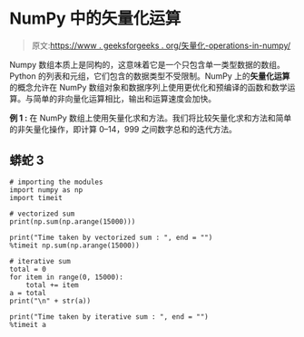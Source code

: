 # NumPy 中的矢量化运算

> 原文:[https://www . geeksforgeeks . org/矢量化-operations-in-numpy/](https://www.geeksforgeeks.org/vectorized-operations-in-numpy/)

Numpy 数组本质上是同构的，这意味着它是一个只包含单一类型数据的数组。Python 的列表和元组，它们包含的数据类型不受限制。NumPy 上的**矢量化运算**的概念允许在 NumPy 数组对象和数据序列上使用更优化和预编译的函数和数学运算。与简单的非向量化运算相比，输出和运算速度会加快。

**例 1 :** 在 NumPy 数组上使用矢量化求和方法。我们将比较矢量化求和方法和简单的非矢量化操作，即计算 0–14，999 之间数字总和的迭代方法。

## 蟒蛇 3

```
# importing the modules
import numpy as np
import timeit

# vectorized sum
print(np.sum(np.arange(15000)))

print("Time taken by vectorized sum : ", end = "")
%timeit np.sum(np.arange(15000))

# iterative sum
total = 0
for item in range(0, 15000):
    total += item
a = total
print("\n" + str(a))

print("Time taken by iterative sum : ", end = "")
%timeit a
```